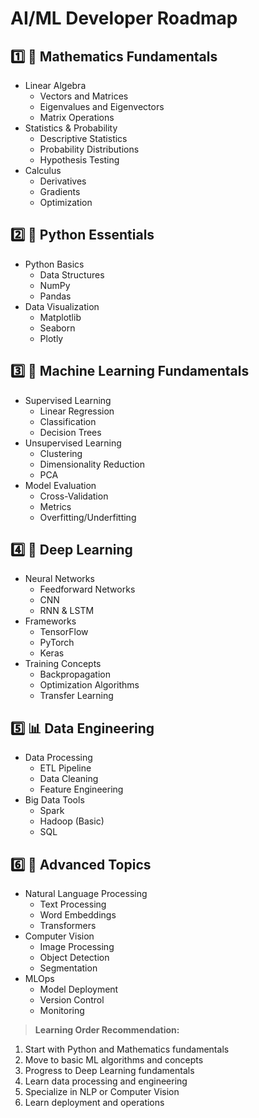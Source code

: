 # AI/ML Developer Roadmap

## 1️⃣ 🔢 Mathematics Fundamentals
- Linear Algebra
  - Vectors and Matrices
  - Eigenvalues and Eigenvectors
  - Matrix Operations
- Statistics & Probability
  - Descriptive Statistics
  - Probability Distributions
  - Hypothesis Testing
- Calculus
  - Derivatives
  - Gradients
  - Optimization

## 2️⃣ 🐍 Python Essentials
- Python Basics
  - Data Structures
  - NumPy
  - Pandas
- Data Visualization
  - Matplotlib
  - Seaborn
  - Plotly

## 3️⃣ 🧮 Machine Learning Fundamentals
- Supervised Learning
  - Linear Regression
  - Classification
  - Decision Trees
- Unsupervised Learning
  - Clustering
  - Dimensionality Reduction
  - PCA
- Model Evaluation
  - Cross-Validation
  - Metrics
  - Overfitting/Underfitting

## 4️⃣ 🧠 Deep Learning
- Neural Networks
  - Feedforward Networks
  - CNN
  - RNN & LSTM
- Frameworks
  - TensorFlow
  - PyTorch
  - Keras
- Training Concepts
  - Backpropagation
  - Optimization Algorithms
  - Transfer Learning

## 5️⃣ 📊 Data Engineering
- Data Processing
  - ETL Pipeline
  - Data Cleaning
  - Feature Engineering
- Big Data Tools
  - Spark
  - Hadoop (Basic)
  - SQL

## 6️⃣ 🚀 Advanced Topics
- Natural Language Processing
  - Text Processing
  - Word Embeddings
  - Transformers
- Computer Vision
  - Image Processing
  - Object Detection
  - Segmentation
- MLOps
  - Model Deployment
  - Version Control
  - Monitoring

> **Learning Order Recommendation:**
1. Start with Python and Mathematics fundamentals
2. Move to basic ML algorithms and concepts
3. Progress to Deep Learning fundamentals
4. Learn data processing and engineering
5. Specialize in NLP or Computer Vision
6. Learn deployment and operations
